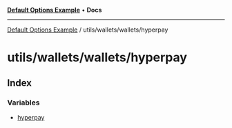 [**Default Options Example**](../../../../README.md) • **Docs**

***

[Default Options Example](../../../../modules.md) / utils/wallets/wallets/hyperpay

# utils/wallets/wallets/hyperpay

## Index

### Variables

- [hyperpay](variables/hyperpay.md)

